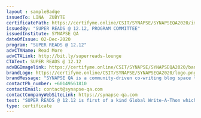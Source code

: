 ```yaml
--- 
layout : sampleBadge 
issuedTo: LINA  ZUBYTE
certificatePath: https://certifyme.online/CSIT/SYNAPSE/SYNAPSEQA2020/img/cert/award/LINAZUBYTE_c2e4e.png
issuedBy: "SUPER READS @ 12.12, PROGRAM COMMITTEE"
issuedInstitute: SYNAPSE QA
dateOfIssue: 02-Dec-2020
program: "SUPER READS @ 12.12"
advCTAName: Read More
advCTALink: http://bit.ly/superreads-lounge
CTAText: SUPER READS @ 12.12
advBGImagelink: https://certifyme.online/CSIT/SYNAPSE/SYNAPSEQA2020/banner.png
brandLogo: https://certifyme.online/CSIT/SYNAPSE/SYNAPSEQA2020/logo.png
brandMessage: "SYNAPSE QA is a community-driven co-writing blog space that aims to support and inspire testers by bridging the gaps between knowns and unknowns!There are many rich voices, ideas & experiences among the community but they are usually lost somewhere. SYNAPSE QA aims to provide that platform for FREE, where people from the community will be providing feedback on how you could improve your writing skills!And Together, We LEARN, SHARE & GROW!!!"
contactPh_number: +60149561810
contactEmail: contact@synapse-qa.com
contactCompanyWebSiteLink: https://synapse-qa.com
text: "SUPER READS @ 12.12 is first of a kind Global Write-A-Thon which launches 12 best articles from 12 different authors simultaneously on 12.12 to recognise talented writers in the community. With this we aim to provide a chance to improve & encourage writing skills alongside opening an opportunity in global scene"
type: certificate 
--- 
```

